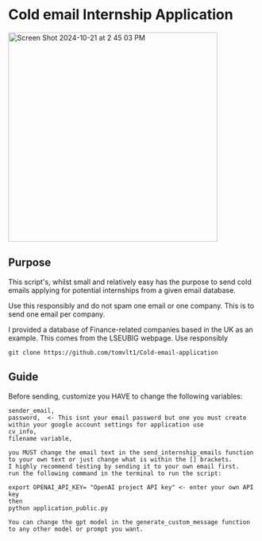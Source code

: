 # Cold email Internship Application

<img width="421" alt="Screen Shot 2024-10-21 at 2 45 03 PM" src="https://github.com/user-attachments/assets/0690384e-71b6-45a0-afe2-1b46cf4dcc87">


## Purpose
This script's, whilst small and relatively easy has the purpose to send cold emails applying for potential internships from a given email database.

Use this responsibly and do not spam one email or one company. This is to send one email per company.

I provided a database of Finance-related companies based in the UK as an example. This comes from the LSEUBIG webpage. Use responsibly

```
git clone https://github.com/tomvlt1/Cold-email-application
```

## Guide

Before sending, customize  you HAVE to change the following variables:
    
    sender_email, 
    password,  <- This isnt your email password but one you must create within your google account settings for application use
    cv_info,  
    filename variable,
    
    you MUST change the email text in the send_internship_emails function to your own text or just change what is within the [] brackets.
    I highly recommend testing by sending it to your own email first.
    run the following command in the terminal to run the script:
    
    export OPENAI_API_KEY= "OpenAI project API key" <- enter your own API key
    then
    python application_public.py 
    
    You can change the gpt model in the generate_custom_message function to any other model or prompt you want.
